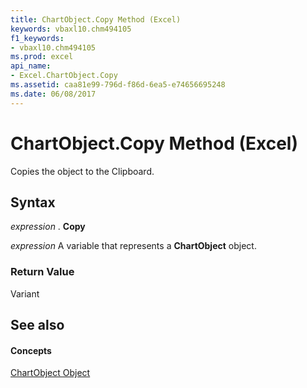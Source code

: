 ```yaml
---
title: ChartObject.Copy Method (Excel)
keywords: vbaxl10.chm494105
f1_keywords:
- vbaxl10.chm494105
ms.prod: excel
api_name:
- Excel.ChartObject.Copy
ms.assetid: caa81e99-796d-f86d-6ea5-e74656695248
ms.date: 06/08/2017
---
```



# ChartObject.Copy Method (Excel)

Copies the object to the Clipboard.


## Syntax

 _expression_ . **Copy**

 _expression_ A variable that represents a **ChartObject** object.


### Return Value

Variant


## See also


#### Concepts


[ChartObject Object](Excel.ChartObject.md)

